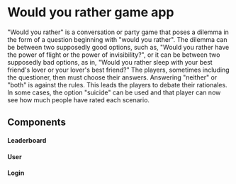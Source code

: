 # Would you rather game app

"Would you rather" is a conversation or party game that poses a dilemma in the form of a question beginning with "would you rather". The dilemma can be between two supposedly good options, such as, "Would you rather have the power of flight or the power of invisibility?", or it can be between two supposedly bad options, as in, "Would you rather sleep with your best friend's lover or your lover's best friend?" The players, sometimes including the questioner, then must choose their answers. Answering "neither" or "both" is against the rules. This leads the players to debate their rationales. In some cases, the option "suicide" can be used and that player can now see how much people have rated each scenario.

## Components

#### Leaderboard
#### User
#### Login
